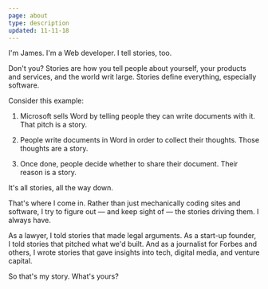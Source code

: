 ```yaml
---
page: about
type: description
updated: 11-11-18
---
```


I'm James. I'm a Web developer. I tell stories, too.

Don't you? Stories are how you tell people about yourself, your products and services, and the world writ large. Stories define everything, especially software. 

Consider this example:

1. Microsoft sells Word by telling people they can write documents with it. 
    That pitch is a story.  

2. People write documents in Word in order to collect their thoughts. 
    Those thoughts are a story.

3. Once done, people decide whether to share their document. 
    Their reason is a story.

It's all stories, all the way down. 

That's where I come in. Rather than just mechanically coding sites and software, I try to figure out — and keep sight of — the stories driving them. I always have.

As a lawyer, I told stories that made legal arguments. As a start-up founder, I told stories that pitched what we'd built. And as a journalist for Forbes and others, I wrote stories that gave insights into tech, digital media, and venture capital. 

So that's my story. What's yours?
